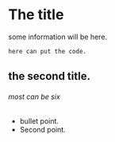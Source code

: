 # The title

some information will be here.

```cmd
here can put the code.
```

## the second title.

###### most can be six

* bullet point.
* Second point.
